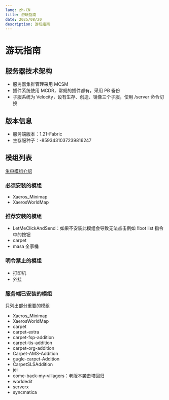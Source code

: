 ```yaml
---
lang: zh-CN
title: 游玩指南
date: 2025/08/20
description: 游玩指南
---
```


# 游玩指南

## 服务器技术架构

-   服务器集群管理采用 MCSM
-   插件系统使用 MCDR，常规的插件都有，采用 PB 备份
-   子服系统为 Velocity，设有生存、创造、镜像三个子服，使用 /server 命令切换

## 版本信息

-   服务端版本：1.21-Fabric
-   生存服种子：-8593431037239816247

## 模组列表

[生电模组介绍](/docs/wiki/生电模组介绍.md)

### 必须安装的模组

-   Xaeros_Minimap
-   XaerosWorldMap

### 推荐安装的模组

-   LetMeClickAndSend：如果不安装此模组会导致无法点击例如 !!bot list 指令中的按钮
-   carpet
-   masa 全家桶

### 明令禁止的模组

-   打印机
-   外挂

### 服务端已安装的模组

只列出部分重要的模组

-   Xaeros_Minimap
-   XaerosWorldMap
-   carpet
-   carpet-extra
-   carpet-fsp-addition
-   carpet-tis-addition
-   carpet-org-addition
-   Carpet-AMS-Addition
-   gugle-carpet-Addition
-   CarpetSLSAddition
-   jei
-   come-back-my-villagers：老版本袭击塔回归
-   worldedit
-   serverx
-   syncmatica
